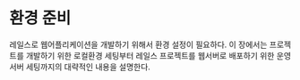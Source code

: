 # 환경 준비

레일스로 웹어플리케이션을 개발하기 위해서 환경 설정이 필요하다. 이 장에서는 프로젝트를 개발하기 위한 로컬환경 세팅부터 레일스 프로젝트를 웹서버로 배포하기 위한 운영서버 세팅까지의 대략적인 내용을 설명한다.


